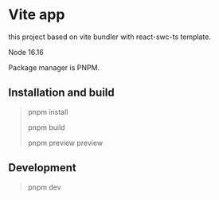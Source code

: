 
# Vite app

this project based on vite bundler with react-swc-ts template.

Node 16.16

Package manager is PNPM. 

## Installation and build

> pnpm install
>
> pnpm build
> 
> pnpm preview preview
 
## Development

> pnpm dev
